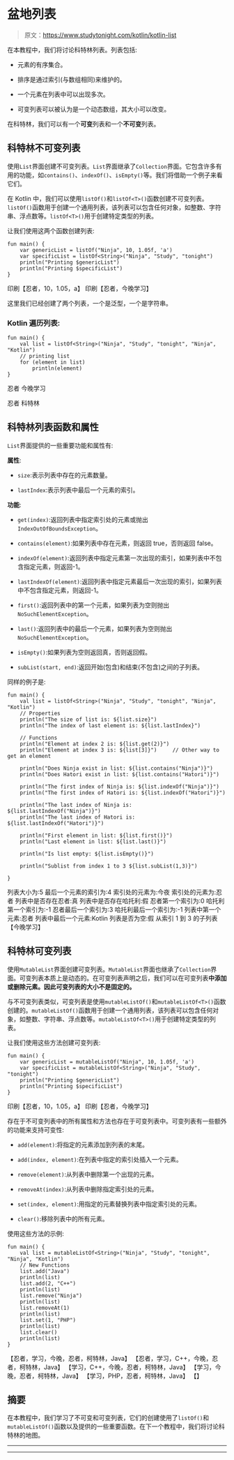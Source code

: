 # 盆地列表

> 原文：<https://www.studytonight.com/kotlin/kotlin-list>

在本教程中，我们将讨论科特林列表。列表包括:

*   元素的有序集合。

*   排序是通过索引(与数组相同)来维护的。

*   一个元素在列表中可以出现多次。

*   可变列表可以被认为是一个动态数组，其大小可以改变。

在科特林，我们可以有一个**可变**列表和一个**不可变**列表。

## 科特林不可变列表

使用`List`界面创建不可变列表。`List`界面继承了`Collection`界面。它包含许多有用的功能，如`contains()`、`indexOf()`、`isEmpty()`等。我们将借助一个例子来看它们。

在 Kotlin 中，我们可以使用`listOf()`和`listOf<T>()`函数创建不可变列表。`listOf()`函数用于创建一个通用列表，该列表可以包含任何对象，如整数、字符串、浮点数等。`listOf<T>()`用于创建特定类型的列表。

让我们使用这两个函数创建列表:

```
fun main() {
    var genericList = listOf("Ninja", 10, 1.05f, 'a')
    var specificList = listOf<String>("Ninja", "Study", "tonight")
    println("Printing $genericList")
    println("Printing $specificList")
}
```

印刷【忍者，10，1.05，a】
印刷【忍者，今晚学习】

这里我们已经创建了两个列表，一个是泛型，一个是字符串。

### Kotlin 遍历列表:

```
fun main() {
    val list = listOf<String>("Ninja", "Study", "tonight", "Ninja", "Kotlin")
    // printing list
    for (element in list)
        println(element)
}
```

忍者
今晚学习

忍者
科特林

## 科特林列表函数和属性

`List`界面提供的一些重要功能和属性有:

**属性**:

*   `size`:表示列表中存在的元素数量。

*   `lastIndex`:表示列表中最后一个元素的索引。

**功能**:

*   `get(index)`:返回列表中指定索引处的元素或抛出`IndexOutOfBoundsException`。

*   `contains(element)`:如果列表中存在元素，则返回 true，否则返回 false。

*   `indexOf(element)`:返回列表中指定元素第一次出现的索引，如果列表中不包含指定元素，则返回-1。

*   `lastIndexOf(element)`:返回列表中指定元素最后一次出现的索引，如果列表中不包含指定元素，则返回-1。

*   `first()`:返回列表中的第一个元素，如果列表为空则抛出`NoSuchElementException`。

*   `last()`:返回列表中的最后一个元素，如果列表为空则抛出`NoSuchElementException`。

*   `isEmpty()`:如果列表为空则返回真，否则返回假。

*   `subList(start, end)`:返回开始(包含)和结束(不包含)之间的子列表。

同样的例子是:

```
fun main() {
    val list = listOf<String>("Ninja", "Study", "tonight", "Ninja", "Kotlin")
    // Properties
    println("The size of list is: ${list.size}")
    println("The index of last element is: ${list.lastIndex}")

    // Functions
    println("Element at index 2 is: ${list.get(2)}")
    println("Element at index 3 is: ${list[3]}")     // Other way to get an element

    println("Does Ninja exist in list: ${list.contains("Ninja")}")
    println("Does Hatori exist in list: ${list.contains("Hatori")}")

    println("The first index of Ninja is: ${list.indexOf("Ninja")}")
    println("The first index of Hatori is: ${list.indexOf("Hatori")}")

    println("The last index of Ninja is: ${list.lastIndexOf("Ninja")}")
    println("The last index of Hatori is: ${list.lastIndexOf("Hatori")}")

    println("First element in list: ${list.first()}")
    println("Last element in list: ${list.last()}")

    println("Is list empty: ${list.isEmpty()}")

    println("Sublist from index 1 to 3 ${list.subList(1,3)}")

}
```

列表大小为:5
最后一个元素的索引为:4
索引处的元素为:今夜
索引处的元素为:忍者
列表中是否存在忍者:真
列表中是否存在哈托利:假
忍者第一个索引为:0
哈托利第一个索引为:-1
忍者最后一个索引为:3
哈托利最后一个索引为:-1
列表中第一个元素:忍者
列表中最后一个元素:Kotlin
列表是否为空:假
从索引 1 到 3 的子列表【今晚学习】

## 科特林可变列表

使用`MutableList`界面创建可变列表。`MutableList`界面也继承了`Collection`界面。可变列表本质上是动态的。在可变列表声明之后，我们可以在可变列表**中添加或删除元素。因此可变列表的大小不是固定的。**

与不可变列表类似，可变列表是使用`mutableListOf()`和`mutableListOf<T>()`函数创建的。`mutableListOf()`函数用于创建一个通用列表，该列表可以包含任何对象，如整数、字符串、浮点数等。`mutableListOf<T>()`用于创建特定类型的列表。

让我们使用这些方法创建可变列表:

```
fun main() {
    var genericList = mutableListOf("Ninja", 10, 1.05f, 'a')
    var specificList = mutableListOf<String>("Ninja", "Study", "tonight")
    println("Printing $genericList")
    println("Printing $specificList")
}
```

印刷【忍者，10，1.05，a】
印刷【忍者，今晚学习】

存在于不可变列表中的所有属性和方法也存在于可变列表中。可变列表有一些额外的功能来支持可变性:

*   `add(element)`:将指定的元素添加到列表的末尾。

*   `add(index, element)`:在列表中指定的索引处插入一个元素。

*   `remove(element)`:从列表中删除第一个出现的元素。

*   `removeAt(index)`:从列表中删除指定索引处的元素。

*   `set(index, element)`:用指定的元素替换列表中指定索引处的元素。

*   `clear()`:移除列表中的所有元素。

使用这些方法的示例:

```
fun main() {
    val list = mutableListOf<String>("Ninja", "Study", "tonight", "Ninja", "Kotlin")
    // New Functions
    list.add("Java")
    println(list)
    list.add(2, "C++")
    println(list)
    list.remove("Ninja")
    println(list)
    list.removeAt(1)
    println(list)
    list.set(1, "PHP")
    println(list)
    list.clear()
    println(list)
}
```

【忍者，学习，今晚，忍者，柯特林，Java】
【忍者，学习，C++，今晚，忍者，柯特林，Java】
【学习，C++，今晚，忍者，柯特林，Java】
【学习，今晚，忍者，柯特林，Java】
【学习，PHP，忍者，柯特林，Java】
【】

## 摘要

在本教程中，我们学习了不可变和可变列表，它们的创建使用了`listOf()`和`mutableListOf()`函数以及提供的一些重要函数。在下一个教程中，我们将讨论科特林的地图。

* * *

* * *